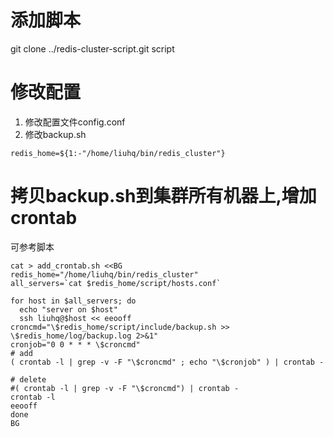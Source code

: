 # 添加脚本
git clone ../redis-cluster-script.git script

# 修改配置
1. 修改配置文件config.conf 
2. 修改backup.sh 
```
redis_home=${1:-"/home/liuhq/bin/redis_cluster"}
```


# 拷贝backup.sh到集群所有机器上,增加crontab
可参考脚本
```
cat > add_crontab.sh <<BG
redis_home="/home/liuhq/bin/redis_cluster"
all_servers=`cat $redis_home/script/hosts.conf`

for host in $all_servers; do
  echo "server on $host"
  ssh liuhq@$host << eeooff
croncmd="\$redis_home/script/include/backup.sh >> \$redis_home/log/backup.log 2>&1"
cronjob="0 0 * * * \$croncmd"
# add
( crontab -l | grep -v -F "\$croncmd" ; echo "\$cronjob" ) | crontab -

# delete
#( crontab -l | grep -v -F "\$croncmd") | crontab -
crontab -l
eeooff
done
BG
```
